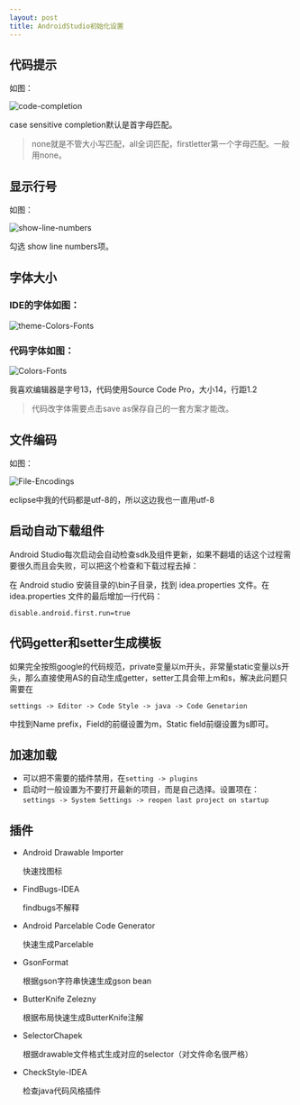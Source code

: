```yaml
---
layout: post
title: AndroidStudio初始化设置
---
```


## 代码提示

如图：

![code-completion](https://raw.githubusercontent.com/Kyson/Kyson.github.io/master/images/post_img/AndroidStudio%E5%88%9D%E5%A7%8B%E5%8C%96%E8%AE%BE%E7%BD%AE/code-completion.jpg)

case sensitive completion默认是首字母匹配。

> none就是不管大小写匹配，all全词匹配，firstletter第一个字母匹配。一般用none。

## 显示行号

如图：

![show-line-numbers](https://raw.githubusercontent.com/Kyson/Kyson.github.io/master/images/post_img/AndroidStudio%E5%88%9D%E5%A7%8B%E5%8C%96%E8%AE%BE%E7%BD%AE/show-line-numbers.jpg)

勾选 show line numbers项。

## 字体大小

### IDE的字体如图：

![theme-Colors-Fonts](https://raw.githubusercontent.com/Kyson/Kyson.github.io/master/images/post_img/AndroidStudio%E5%88%9D%E5%A7%8B%E5%8C%96%E8%AE%BE%E7%BD%AE/theme-Colors-Fonts.jpg)

### 代码字体如图：

![Colors-Fonts](https://raw.githubusercontent.com/Kyson/Kyson.github.io/master/images/post_img/AndroidStudio%E5%88%9D%E5%A7%8B%E5%8C%96%E8%AE%BE%E7%BD%AE/Colors-Fonts.jpg)

我喜欢编辑器是字号13，代码使用Source Code Pro，大小14，行距1.2

> 代码改字体需要点击save as保存自己的一套方案才能改。

## 文件编码

如图：

![File-Encodings](https://raw.githubusercontent.com/Kyson/Kyson.github.io/master/images/post_img/AndroidStudio%E5%88%9D%E5%A7%8B%E5%8C%96%E8%AE%BE%E7%BD%AE/File-Encodings.jpg)

eclipse中我的代码都是utf-8的，所以这边我也一直用utf-8

## 启动自动下载组件

Android Studio每次启动会自动检查sdk及组件更新，如果不翻墙的话这个过程需要很久而且会失败，可以把这个检查和下载过程去掉：

在 Android studio 安装目录的\bin子目录，找到 idea.properties 文件。在 idea.properties 文件的最后增加一行代码：

`disable.android.first.run=true`

## 代码getter和setter生成模板

如果完全按照google的代码规范，private变量以m开头，非常量static变量以s开头，那么直接使用AS的自动生成getter，setter工具会带上m和s，解决此问题只需要在

`settings -> Editor -> Code Style -> java -> Code Genetarion`

中找到Name prefix，Field的前缀设置为m，Static field前缀设置为s即可。

## 加速加载

- 可以把不需要的插件禁用，在`setting -> plugins`
- 启动时一般设置为不要打开最新的项目，而是自己选择。设置项在：
	`settings -> System Settings -> reopen last project on startup`

## 插件

- Android Drawable Importer
	
	快速找图标

- FindBugs-IDEA

	findbugs不解释

- Android Parcelable Code Generator

	快速生成Parcelable

- GsonFormat

	根据gson字符串快速生成gson bean

- ButterKnife Zelezny

	根据布局快速生成ButterKnife注解	

- SelectorChapek

	根据drawable文件格式生成对应的selector（对文件命名很严格）

- CheckStyle-IDEA

	检查java代码风格插件